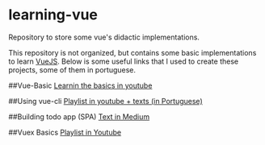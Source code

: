 # learning-vue
Repository to store some vue's didactic implementations.

This repository is not organized, but contains some basic implementations to learn [VueJS](https://vuejs.org/). Below is some useful links that I used to create these projects, some of them in portuguese.

##Vue-Basic
[Learnin the basics in youtube](https://www.youtube.com/playlist?list=PL55RiY5tL51p-YU-Uw90qQH419BM4Iz07)

##Using vue-cli
[Playlist in youtube + texts (in Portuguese)](http://www.vuejs-brasil.com.br/serie-de-videos-sobre-o-vue-js-2-0-2/)

##Building todo app (SPA)
[Text in Medium](https://medium.com/@paadams/build-a-simple-todo-app-with-vue-js-1778ae175514#.ponjleipm)

##Vuex Basics
[Playlist in Youtube](https://www.youtube.com/playlist?list=PL55RiY5tL51pT0DNJraU93FhMzhXxtDAo)


